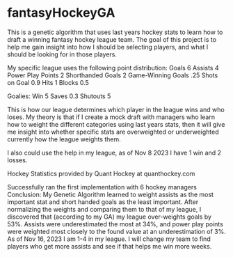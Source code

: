 # fantasyHockeyGA
This is a genetic algorithm that uses last years hockey stats to learn how to draft a winning fantasy hockey league team.
The goal of this project is to help me gain insight into how I should be selecting players, and what I should be looking for in those players.

My specific league uses the following point distribution:
Goals       6
Assists     4
Power Play Points   2
Shorthanded Goals   2
Game-Winning Goals  .25
Shots on Goal       0.9
Hits        1
Blocks      0.5

Goalies:
Win         5
Saves       0.3
Shutouts    5

This is how our league determines which player in the league wins and who loses.
My theory is that if I create a mock draft with managers who learn how to weight the different categories using last years stats,
then it will give me insight into whether specific stats are overweighted or underweighted currently how the league weights them.

I also could use the help in my league, as of Nov 8 2023 I have 1 win and 2 losses.

Hockey Statistics provided by Quant Hockey at quanthockey.com

Successfully ran the first implementation with 6 hockey managers
Conclusion:
My Genetic Algorithm learned to weight assists as the most important stat and short handed goals as the least important.
After normalizing the weights and comparing them to that of my league, I discovered that (according to my GA) my league 
over-weights goals by 53%. Assists were underestimated the most at 34%, and power play points were weighted most closely to 
the found value at an underestimation of 3%. As of Nov 16, 2023 I am 1-4 in my league. I will change my team to find players who 
get more assists and see if that helps me win more weeks.
